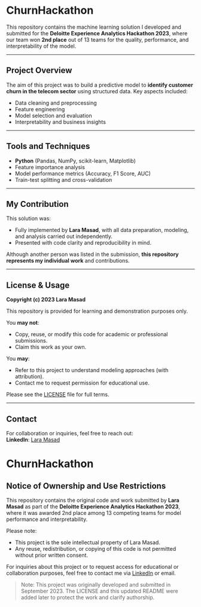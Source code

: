# ChurnHackathon

This repository contains the machine learning solution I developed and submitted for the **Deloitte Experience Analytics Hackathon 2023**, where our team won **2nd place** out of 13 teams for the quality, performance, and interpretability of the model.

---

## Project Overview

The aim of this project was to build a predictive model to **identify customer churn in the telecom sector** using structured data. Key aspects included:

- Data cleaning and preprocessing
- Feature engineering
- Model selection and evaluation
- Interpretability and business insights

---

## Tools and Techniques

- **Python** (Pandas, NumPy, scikit-learn, Matplotlib)
- Feature importance analysis
- Model performance metrics (Accuracy, F1 Score, AUC)
- Train-test splitting and cross-validation

---

## My Contribution

This solution was:
- Fully implemented by **Lara Masad**, with all data preparation, modeling, and analysis carried out independently.
- Presented with code clarity and reproducibility in mind.

Although another person was listed in the submission, **this repository represents my individual work** and contributions.

---

## License & Usage

**Copyright (c) 2023 Lara Masad**

This repository is provided for learning and demonstration purposes only.

You **may not**:
- Copy, reuse, or modify this code for academic or professional submissions.
- Claim this work as your own.

You **may**:
- Refer to this project to understand modeling approaches (with attribution).
- Contact me to request permission for educational use.

Please see the [LICENSE](LICENSE) file for full terms.

---

## Contact

For collaboration or inquiries, feel free to reach out:  
**LinkedIn**: [Lara Masad](https://www.linkedin.com/in/laramasad/)

# ChurnHackathon
## Notice of Ownership and Use Restrictions

This repository contains the original code and work submitted by **Lara Masad** as part of the **Deloitte Experience Analytics Hackathon 2023**, where it was awarded 2nd place among 13 competing teams for model performance and interpretability.

Please note:
- This project is the sole intellectual property of Lara Masad.
- Any reuse, redistribution, or copying of this code is not permitted without prior written consent.

For inquiries about this project or to request access for educational or collaboration purposes, feel free to contact me via [LinkedIn](https://www.linkedin.com/in/laramasad/) or email.

> Note: This project was originally developed and submitted in September 2023. The LICENSE and this updated README were added later to protect the work and clarify authorship.
